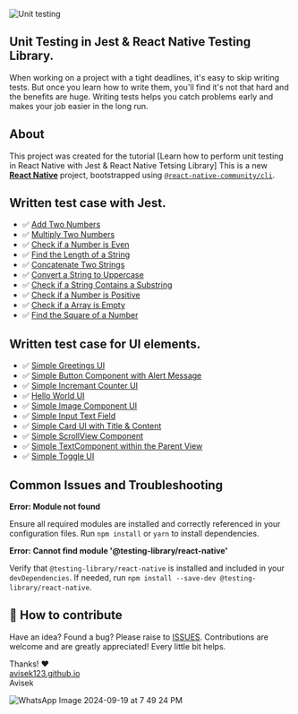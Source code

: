 ![Unit testing](https://github.com/user-attachments/assets/7286dbbc-27f6-4c6e-bdd4-78be24ce693f)

## Unit Testing in Jest & React Native Testing Library.

When working on a project with a tight deadlines, it's easy to skip writing tests. But once you learn how to write them, you'll find it's not that hard and the benefits are huge. Writing tests helps you catch problems early and makes your job easier in the long run.

## About

This project was created for the tutorial [Learn how to perform unit testing in React Native with Jest & React Native Tetsing Library]
This is a new [**React Native**](https://reactnative.dev) project, bootstrapped using [`@react-native-community/cli`](https://github.com/react-native-community/cli).

## Written test case with Jest.

- ✅ [Add Two Numbers](https://github.com/avisek123/RNUnitTesting/blob/main/src/utils/__tests__/Add-test.ts)
- ✅ [Multiply Two Numbers](https://github.com/avisek123/RNUnitTesting/blob/main/src/utils/__tests__/Mul.test.ts)
- ✅ [Check if a Number is Even](https://github.com/avisek123/RNUnitTesting/blob/main/src/utils/__tests__/Even.test.ts)
- ✅ [Find the Length of a String](https://github.com/avisek123/RNUnitTesting/blob/main/src/utils/__tests__/StringLenght.test.ts)
- ✅ [Concatenate Two Strings](https://github.com/avisek123/RNUnitTesting/blob/main/src/utils/__tests__/StringsConcatenate.test.ts)
- ✅ [Convert a String to Uppercase](https://github.com/avisek123/RNUnitTesting/blob/main/src/utils/__tests__/StringToUpperCase.test.ts)
- ✅ [Check if a String Contains a Substring](https://github.com/avisek123/RNUnitTesting/blob/main/src/utils/__tests__/SubString.test.ts)
- ✅ [Check if a Number is Positive](https://github.com/avisek123/RNUnitTesting/blob/main/src/utils/__tests__/CheckPositiveNumber.test.ts)
- ✅ [Check if a Array is Empty](https://github.com/avisek123/RNUnitTesting/blob/main/src/utils/__tests__/EmptyArray.test.ts)
- ✅ [Find the Square of a Number](https://github.com/avisek123/RNUnitTesting/blob/main/src/utils/__tests__/FindSqaure.test.ts)

## Written test case for UI elements.

- ✅ [Simple Greetings UI](https://github.com/avisek123/RNUnitTesting/blob/main/src/components/__tests__/Greetings.test.tsx)
- ✅ [Simple Button Component with Alert Message](https://github.com/avisek123/RNUnitTesting/blob/main/src/components/__tests__/ButtonComp.test.tsx)
- ✅ [Simple Incremant Counter UI](https://github.com/avisek123/RNUnitTesting/blob/main/src/components/__tests__/Counter.test.tsx)
- ✅ [Hello World UI](https://github.com/avisek123/RNUnitTesting/blob/main/src/components/__tests__/HelloWorld.test.tsx)
- ✅ [Simple Image Component UI](https://github.com/avisek123/RNUnitTesting/blob/main/src/components/__tests__/ImageComp.test.tsx)
- ✅ [Simple Input Text Field](https://github.com/avisek123/RNUnitTesting/blob/main/src/components/__tests__/InputField.test.tsx)
- ✅ [Simple Card UI with Title & Content](https://github.com/avisek123/RNUnitTesting/blob/main/src/components/__tests__/SimpleCard.test.tsx)
- ✅ [Simple ScrollView Component](https://github.com/avisek123/RNUnitTesting/blob/main/src/components/__tests__/ScrollViewComp.test.tsx)
- ✅ [Simple TextComponent within the Parent View](https://github.com/avisek123/RNUnitTesting/blob/main/src/components/__tests__/TextComp.test.tsx)
- ✅ [Simple Toggle UI](https://github.com/avisek123/RNUnitTesting/blob/main/src/components/__tests__/Toggle.test.tsx)

## Common Issues and Troubleshooting

**Error: Module not found**

Ensure all required modules are installed and correctly referenced in your configuration files. Run `npm install` or `yarn` to install dependencies.

**Error: Cannot find module '@testing-library/react-native'**

Verify that `@testing-library/react-native` is installed and included in your `devDependencies`. If needed, run `npm install --save-dev @testing-library/react-native`.

## 🤔 How to contribute

Have an idea? Found a bug? Please raise to [ISSUES](https://github.com/avisek123/RNUnitTesting/issues).
Contributions are welcome and are greatly appreciated! Every little bit helps.

Thanks! ❤️
<br/>
[avisek123.github.io](https://github.com/avisek123)
<br/>
Avisek

![WhatsApp Image 2024-09-19 at 7 49 24 PM](https://github.com/user-attachments/assets/b6ba0323-0ce0-476d-938e-00d40cf449a1)
